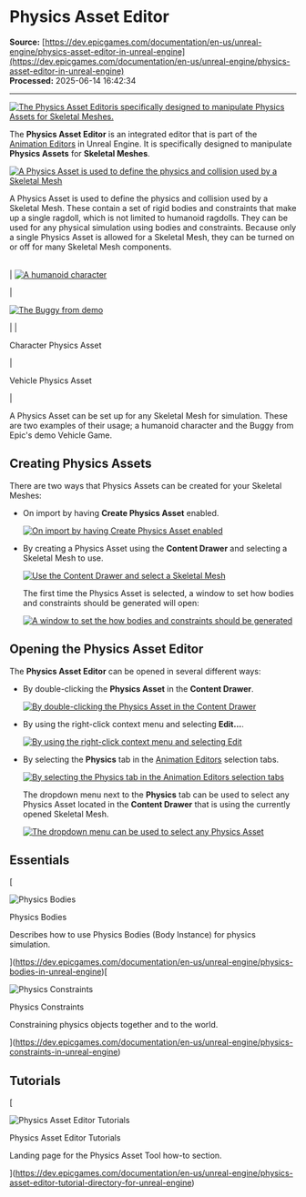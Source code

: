 # Physics Asset Editor

**Source:** [https://dev.epicgames.com/documentation/en-us/unreal-engine/physics-asset-editor-in-unreal-engine](https://dev.epicgames.com/documentation/en-us/unreal-engine/physics-asset-editor-in-unreal-engine)  
**Processed:** 2025-06-14 16:42:34

---

[![The Physics Asset Editoris specifically designed to manipulate Physics Assets for Skeletal Meshes.](https://dev.epicgames.com/community/api/documentation/image/a96cdd69-d962-4621-a9b5-10b2104129ff?resizing_type=fit)](https://dev.epicgames.com/community/api/documentation/image/a96cdd69-d962-4621-a9b5-10b2104129ff?resizing_type=fit)

The **Physics Asset Editor** is an integrated editor that is part of the [Animation Editors](https://dev.epicgames.com/documentation/en-us/unreal-engine/animation-editors-in-unreal-engine) in Unreal Engine. It is specifically designed to manipulate **Physics Assets** for **Skeletal Meshes**.

[![A Physics Asset is used to define the physics and collision used by a Skeletal Mesh](https://dev.epicgames.com/community/api/documentation/image/2150e1b4-7ff7-4441-86ff-d238f5ad82bf?resizing_type=fit)](https://dev.epicgames.com/community/api/documentation/image/2150e1b4-7ff7-4441-86ff-d238f5ad82bf?resizing_type=fit)

A Physics Asset is used to define the physics and collision used by a Skeletal Mesh. These contain a set of rigid bodies and constraints that make up a single ragdoll, which is not limited to humanoid ragdolls. They can be used for any physical simulation using bodies and constraints. Because only a single Physics Asset is allowed for a Skeletal Mesh, they can be turned on or off for many Skeletal Mesh components.

|  |  |
| --- | --- |
| 
[![A humanoid character](https://dev.epicgames.com/community/api/documentation/image/1946a5fa-e730-4710-bbe2-3eac5b0b3650?resizing_type=fit)](https://dev.epicgames.com/community/api/documentation/image/1946a5fa-e730-4710-bbe2-3eac5b0b3650?resizing_type=fit)



 | 

[![The Buggy from demo](https://dev.epicgames.com/community/api/documentation/image/fb5088ee-17af-4d60-926f-cbb309b38c98?resizing_type=fit)](https://dev.epicgames.com/community/api/documentation/image/fb5088ee-17af-4d60-926f-cbb309b38c98?resizing_type=fit)



 |
| 

Character Physics Asset

 | 

Vehicle Physics Asset

 |

A Physics Asset can be set up for any Skeletal Mesh for simulation. These are two examples of their usage; a humanoid character and the Buggy from Epic's demo Vehicle Game.

## Creating Physics Assets

There are two ways that Physics Assets can be created for your Skeletal Meshes:

-   On import by having **Create Physics Asset** enabled.
    
    [![On import by having Create Physics Asset enabled](https://dev.epicgames.com/community/api/documentation/image/d21ea5db-eb58-4505-884c-6fb8c4246e8c?resizing_type=fit)](https://dev.epicgames.com/community/api/documentation/image/d21ea5db-eb58-4505-884c-6fb8c4246e8c?resizing_type=fit)
    
-   By creating a Physics Asset using the **Content Drawer** and selecting a Skeletal Mesh to use.
    
    [![Use the Content Drawer and select a Skeletal Mesh](https://dev.epicgames.com/community/api/documentation/image/4eb5b371-6570-40cf-8140-388634299283?resizing_type=fit)](https://dev.epicgames.com/community/api/documentation/image/4eb5b371-6570-40cf-8140-388634299283?resizing_type=fit)
    
    The first time the Physics Asset is selected, a window to set how bodies and constraints should be generated will open:
    
    [![A window to set the how bodies and constraints should be generated](https://dev.epicgames.com/community/api/documentation/image/ccebd597-6b84-4d4b-996d-323f26663ce4?resizing_type=fit)](https://dev.epicgames.com/community/api/documentation/image/ccebd597-6b84-4d4b-996d-323f26663ce4?resizing_type=fit)
    

## Opening the Physics Asset Editor

The **Physics Asset Editor** can be opened in several different ways:

-   By double-clicking the **Physics Asset** in the **Content Drawer**.
    
    [![By double-clicking the Physics Asset in the Content Drawer](https://dev.epicgames.com/community/api/documentation/image/19c7f4c4-9093-4882-a544-566cbbf1c5de?resizing_type=fit)](https://dev.epicgames.com/community/api/documentation/image/19c7f4c4-9093-4882-a544-566cbbf1c5de?resizing_type=fit)
    
-   By using the right-click context menu and selecting **Edit...**.
    
    [![By using the right-click context menu and selecting Edit](https://dev.epicgames.com/community/api/documentation/image/7ab55578-2f1a-4fa5-ad5e-834f505940ef?resizing_type=fit)](https://dev.epicgames.com/community/api/documentation/image/7ab55578-2f1a-4fa5-ad5e-834f505940ef?resizing_type=fit)
    
-   By selecting the **Physics** tab in the [Animation Editors](https://dev.epicgames.com/documentation/en-us/unreal-engine/animation-editors-in-unreal-engine) selection tabs.
    
    [![By selecting the Physics tab in the Animation Editors selection tabs](https://dev.epicgames.com/community/api/documentation/image/1d334f3f-5360-47a2-b090-883530325097?resizing_type=fit)](https://dev.epicgames.com/community/api/documentation/image/1d334f3f-5360-47a2-b090-883530325097?resizing_type=fit)
    
    The dropdown menu next to the **Physics** tab can be used to select any Physics Asset located in the **Content Drawer** that is using the currently opened Skeletal Mesh.
    
    [![The dropdown menu can be used to select any Physics Asset](https://dev.epicgames.com/community/api/documentation/image/fde6e522-b13e-4e35-b865-9731dd567542?resizing_type=fit)](https://dev.epicgames.com/community/api/documentation/image/fde6e522-b13e-4e35-b865-9731dd567542?resizing_type=fit)
    

## Essentials

[

![Physics Bodies](https://dev.epicgames.com/community/api/documentation/image/1f4892db-bc7d-44ce-9b6d-3feebfd3ba4a?resizing_type=fit&width=640&height=640)

Physics Bodies

Describes how to use Physics Bodies (Body Instance) for physics simulation.





](https://dev.epicgames.com/documentation/en-us/unreal-engine/physics-bodies-in-unreal-engine)[

![Physics Constraints](https://dev.epicgames.com/community/api/documentation/image/81a1c49b-6015-4f53-a065-752969cab06f?resizing_type=fit&width=640&height=640)

Physics Constraints

Constraining physics objects together and to the world.





](https://dev.epicgames.com/documentation/en-us/unreal-engine/physics-constraints-in-unreal-engine)

## Tutorials

[

![Physics Asset Editor Tutorials](https://dev.epicgames.com/community/api/documentation/image/9c01e529-3aa5-4581-a893-d45061c0a2e5?resizing_type=fit&width=640&height=640)

Physics Asset Editor Tutorials

Landing page for the Physics Asset Tool how-to section.





](https://dev.epicgames.com/documentation/en-us/unreal-engine/physics-asset-editor-tutorial-directory-for-unreal-engine)